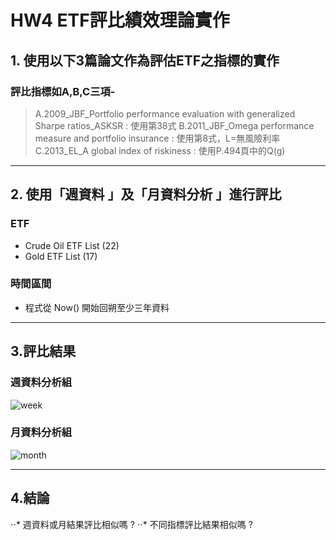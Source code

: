 # HW4 ETF評比績效理論實作


## 1. 使用以下3篇論文作為評估ETF之指標的實作
### 評比指標如A,B,C三項- 
>A.2009_JBF_Portfolio performance evaluation with generalized Sharpe ratios_ASKSR : 使用第38式
>B.2011_JBF_Omega performance measure and portfolio insurance : 使用第8式，L=無風險利率
>C.2013_EL_A global index of riskiness : 使用P.494頁中的Q(g)

---

## 2. 使用「週資料 」及「月資料分析 」進行評比

### ETF
- Crude Oil ETF List (22)  
- Gold ETF List (17)  

### 時間區間  
- 程式從 Now() 開始回朔至少三年資料 

--- 

## 3.評比結果

### 週資料分析組
![week](images/week.PNG)

### 月資料分析組
![month](images/month.PNG)

---

## 4.結論
⋅⋅* 週資料或月結果評比相似嗎 ?
⋅⋅* 不同指標評比結果相似嗎 ?

